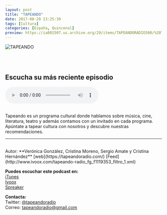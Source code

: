 ```yaml
---
layout: post
title: "TAPEANDO"
date: 2017-08-20 13:25:39
tags: [Cultura]
categories: [España, Quincenal]
preview: https://ia801507.us.archive.org/29/items/TAPEANDORADIO500/%20TAPEANDO%20RADIO300.png
---
```


![TAPEANDO](https://ia601507.us.archive.org/29/items/TAPEANDORADIO500/%20TAPEANDO%20RADIO500.png)

<br/>
<br/>

## Escucha su más reciente episodio

<!--reproductor-feed=http://www.ivoox.com/tapeando-radio_fg_f1119353_filtro_1.xml-->
<!--reproductor-start-->
<audio id="audio" preload="auto" controls="" src="http://www.ivoox.com/especial-festival-cine-san-sebastian_mf_29653623_feed_1.mp3"></audio>
<!--reproductor-end-->

<br/>  
Tapeando es un programa cultural donde hablamos sobre música, cine, literatura, teatro y además contamos con un invitado en cada programa. Apúntate a tapear cultura con nosotros y descubre nuestras recomendaciones.

_ _ _

<br>
Autor: **Verónica González, Cristina Moreno, Sergio Amate y Cristina Hernández**  
[web](https://tapeandoradio.com/)  
[Feed](http://www.ivoox.com/tapeando-radio_fg_f1119353_filtro_1.xml)  


**Puedes escuchar este podcast en:**  
[iTunes](https://itunes.apple.com/es/podcast/tapeando-radio/id1084147634?l=en)  
[Ivoox](http://www.ivoox.com/podcast-tapeando-radio_sq_f1119353_1.html)  
[Spreaker](https://www.spreaker.com/user/9200716)  


**Contacta:**  
Twitter: [@tapeandoradio](https://twitter.com/tapeandoradio)  
Correo: [tapeandoradio@gmail.com](mailto:tapeandoradio@gmail.com)  
